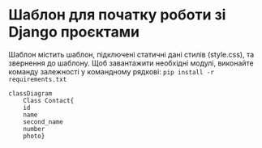 <h1>Шаблон для початку роботи зі Django проєктами</h1>
Шаблон містить шаблон, підключені статичні дані стилів (style.css), та звернення до шаблону.
Щоб завантажити необхідні модулі, виконайте команду залежності у командному рядкові:
<code>pip install -r requirements.txt</code>

```mermaid
classDiagram
    Class Contact{  
    id
    name
    second_name
    number
    photo}  

```